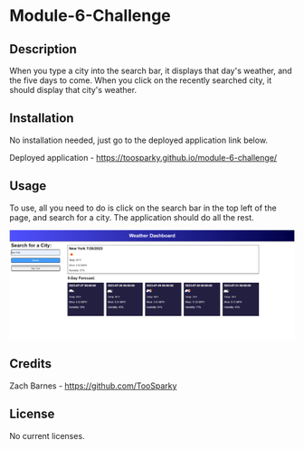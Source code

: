 # Module-6-Challenge

## Description

When you type a city into the search bar, it displays that day's weather, and the five days to come. When you click on the recently searched city, it should display that city's weather. 

## Installation

No installation needed, just go to the deployed application link below.

Deployed application - https://toosparky.github.io/module-6-challenge/

## Usage

To use, all you need to do is click on the search bar in the top left of the page, and search for a city. The application should do all the rest.

![screenshot of application](./assets/opera-snapshot-weather-api.png)

## Credits

Zach Barnes - https://github.com/TooSparky

## License

No current licenses.
